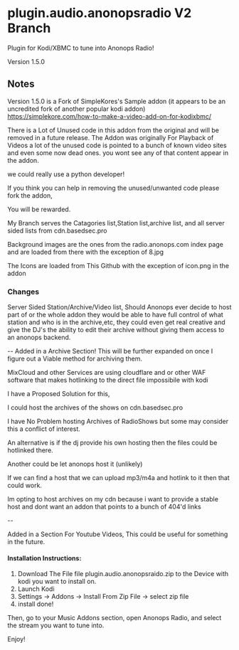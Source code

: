 
# plugin.audio.anonopsradio V2 Branch
Plugin for Kodi/XBMC to tune into Anonops Radio!

Version 1.5.0

## Notes
Version 1.5.0 is a Fork of SimpleKores's Sample addon (it appears to be an uncredited fork of another popular kodi addon)
https://simplekore.com/how-to-make-a-video-add-on-for-kodixbmc/

There is a Lot of Unused code in this addon from the original and will be removed in a future release.
The Addon was originally For Playback of Videos 
a lot of the unused code is pointed to a bunch of known video sites and even some now dead ones. you wont see any of that content appear in the addon.  

we could really use a python developer!

If you think you can help in removing the unused/unwanted code please fork the addon,

You will be rewarded.

My Branch serves the Catagories list,Station list,archive list, and all server sided lists from cdn.basedsec.pro

Background images are the ones from the radio.anonops.com index page and are loaded from there with the exception of 8.jpg

The Icons are loaded from This Github with the exception of icon.png in the addon

### Changes

Server Sided Station/Archive/Video list, Should Anonops ever decide to host part of or the whole addon they would be able to have full control of what station and who is in the archive,etc, they could even get real creative and give the DJ's the ability to edit their archive without giving them access to an anonops backend. 

--
Added in a Archive Section! This will be further expanded on once I figure out a Viable method for archiving them.

MixCloud and other Services are using cloudflare and or other WAF software that makes hotlinking to the direct file impossibile with kodi

I have a Proposed Solution for this,

I could host the archives of the shows on cdn.basedsec.pro

I have No Problem hosting Archives of RadioShows but some may consider this a conflict of interest.

An alternative is if the dj provide his own hosting then the files could be hotlinked there.

Another could be let anonops host it (unlikely)

If we can find a host that we can upload mp3/m4a and hotlink to it then that could work.

Im opting to host archives on my cdn because i want to provide a stable host and dont want an addon that points to a bunch of 404'd links



--


Added in a Section For Youtube Videos, This could be useful for something in the future.

#### Installation Instructions:

1) Download The File file plugin.audio.anonopsraido.zip to the Device with kodi you want to install on.  
2) Launch Kodi  
3) Settings -> Addons -> Install From Zip File -> select zip file  
4) install done!  

Then, go to your Music Addons section, open Anonops Radio, and select the stream you want to tune into.

Enjoy!
